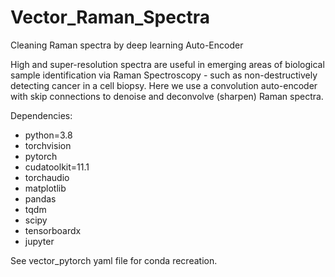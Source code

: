 # Vector_Raman_Spectra
Cleaning Raman spectra by deep learning Auto-Encoder

High and super-resolution spectra are useful in emerging areas of biological sample identification via Raman Spectroscopy - such as non-destructively detecting cancer in a cell biopsy. Here we use a convolution auto-encoder with skip connections to denoise and deconvolve (sharpen) Raman spectra. 


Dependencies: 
  - python=3.8
  - torchvision
  - pytorch
  - cudatoolkit=11.1
  - torchaudio
  - matplotlib
  - pandas
  - tqdm
  - scipy
  - tensorboardx
  - jupyter

See vector_pytorch yaml file for conda recreation.
